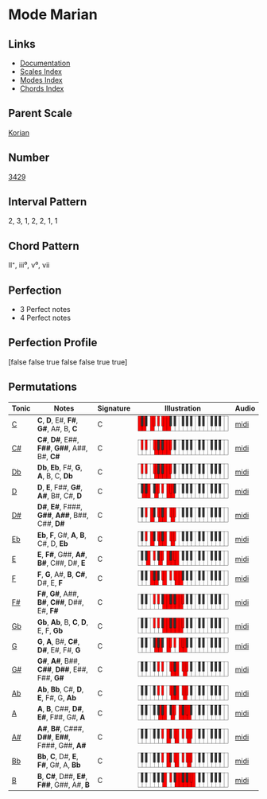 # Mode Marian

## Links

- [Documentation](README.md)
- [Scales Index](Scales.md)
- [Modes Index](Modes.md)
- [Chords Index](Chords.md)

## Parent Scale

[Korian](ScaleKorian.md)

## Number

[3429](https://ianring.com/musictheory/scales/3429)

## Interval Pattern

2, 3, 1, 2, 2, 1, 1

## Chord Pattern

II⁺, iii⁰, v⁰, vii

## Perfection

- 3 Perfect notes
- 4 Perfect notes

## Perfection Profile

[false false true false false true true]

## Permutations

| Tonic | Notes | Signature | Illustration | Audio |
|-------|-------|-----------|--------------|-------|
| [C](ModeCNaturalMarian.md) | **C**, **D**, E#, **F#**, **G#**, A#, B, **C** | C | ![CNaturalMarian](ModeCNaturalMarian.png) | [midi](https://github.com/edipermadi/music/blob/main/docs/ModeCNaturalMarian.mid?raw=true) |
| [C#](ModeCSharpMarian.md) | **C#**, **D#**, E##, **F##**, **G##**, A##, B#, **C#** | C | ![CSharpMarian](ModeCSharpMarian.png) | [midi](https://github.com/edipermadi/music/blob/main/docs/ModeCSharpMarian.mid?raw=true) |
| [Db](ModeDFlatMarian.md) | **Db**, **Eb**, F#, **G**, **A**, B, C, **Db** | C | ![DFlatMarian](ModeDFlatMarian.png) | [midi](https://github.com/edipermadi/music/blob/main/docs/ModeDFlatMarian.mid?raw=true) |
| [D](ModeDNaturalMarian.md) | **D**, **E**, F##, **G#**, **A#**, B#, C#, **D** | C | ![DNaturalMarian](ModeDNaturalMarian.png) | [midi](https://github.com/edipermadi/music/blob/main/docs/ModeDNaturalMarian.mid?raw=true) |
| [D#](ModeDSharpMarian.md) | **D#**, **E#**, F###, **G##**, **A##**, B##, C##, **D#** | C | ![DSharpMarian](ModeDSharpMarian.png) | [midi](https://github.com/edipermadi/music/blob/main/docs/ModeDSharpMarian.mid?raw=true) |
| [Eb](ModeEFlatMarian.md) | **Eb**, **F**, G#, **A**, **B**, C#, D, **Eb** | C | ![EFlatMarian](ModeEFlatMarian.png) | [midi](https://github.com/edipermadi/music/blob/main/docs/ModeEFlatMarian.mid?raw=true) |
| [E](ModeENaturalMarian.md) | **E**, **F#**, G##, **A#**, **B#**, C##, D#, **E** | C | ![ENaturalMarian](ModeENaturalMarian.png) | [midi](https://github.com/edipermadi/music/blob/main/docs/ModeENaturalMarian.mid?raw=true) |
| [F](ModeFNaturalMarian.md) | **F**, **G**, A#, **B**, **C#**, D#, E, **F** | C | ![FNaturalMarian](ModeFNaturalMarian.png) | [midi](https://github.com/edipermadi/music/blob/main/docs/ModeFNaturalMarian.mid?raw=true) |
| [F#](ModeFSharpMarian.md) | **F#**, **G#**, A##, **B#**, **C##**, D##, E#, **F#** | C | ![FSharpMarian](ModeFSharpMarian.png) | [midi](https://github.com/edipermadi/music/blob/main/docs/ModeFSharpMarian.mid?raw=true) |
| [Gb](ModeGFlatMarian.md) | **Gb**, **Ab**, B, **C**, **D**, E, F, **Gb** | C | ![GFlatMarian](ModeGFlatMarian.png) | [midi](https://github.com/edipermadi/music/blob/main/docs/ModeGFlatMarian.mid?raw=true) |
| [G](ModeGNaturalMarian.md) | **G**, **A**, B#, **C#**, **D#**, E#, F#, **G** | C | ![GNaturalMarian](ModeGNaturalMarian.png) | [midi](https://github.com/edipermadi/music/blob/main/docs/ModeGNaturalMarian.mid?raw=true) |
| [G#](ModeGSharpMarian.md) | **G#**, **A#**, B##, **C##**, **D##**, E##, F##, **G#** | C | ![GSharpMarian](ModeGSharpMarian.png) | [midi](https://github.com/edipermadi/music/blob/main/docs/ModeGSharpMarian.mid?raw=true) |
| [Ab](ModeAFlatMarian.md) | **Ab**, **Bb**, C#, **D**, **E**, F#, G, **Ab** | C | ![AFlatMarian](ModeAFlatMarian.png) | [midi](https://github.com/edipermadi/music/blob/main/docs/ModeAFlatMarian.mid?raw=true) |
| [A](ModeANaturalMarian.md) | **A**, **B**, C##, **D#**, **E#**, F##, G#, **A** | C | ![ANaturalMarian](ModeANaturalMarian.png) | [midi](https://github.com/edipermadi/music/blob/main/docs/ModeANaturalMarian.mid?raw=true) |
| [A#](ModeASharpMarian.md) | **A#**, **B#**, C###, **D##**, **E##**, F###, G##, **A#** | C | ![ASharpMarian](ModeASharpMarian.png) | [midi](https://github.com/edipermadi/music/blob/main/docs/ModeASharpMarian.mid?raw=true) |
| [Bb](ModeBFlatMarian.md) | **Bb**, **C**, D#, **E**, **F#**, G#, A, **Bb** | C | ![BFlatMarian](ModeBFlatMarian.png) | [midi](https://github.com/edipermadi/music/blob/main/docs/ModeBFlatMarian.mid?raw=true) |
| [B](ModeBNaturalMarian.md) | **B**, **C#**, D##, **E#**, **F##**, G##, A#, **B** | C | ![BNaturalMarian](ModeBNaturalMarian.png) | [midi](https://github.com/edipermadi/music/blob/main/docs/ModeBNaturalMarian.mid?raw=true) |
